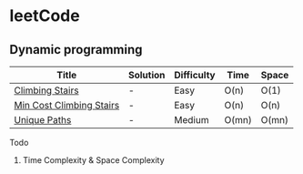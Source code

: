 # leetCode

## Dynamic programming
| Title | Solution | Difficulty | Time | Space |
| ----- | -------- | ---------- | ---- | ----- |
[Climbing Stairs](https://leetcode.com/problems/climbing-stairs/)| - | Easy| O(n)| O(1)|
[Min Cost Climbing Stairs](https://leetcode.com/problems/min-cost-climbing-stairs/)| - | Easy| O(n)| O(n)|
[Unique Paths](https://leetcode.com/problems/unique-paths/)| - | Medium| O(mn)| O(mn)|


Todo
1. Time Complexity & Space Complexity
